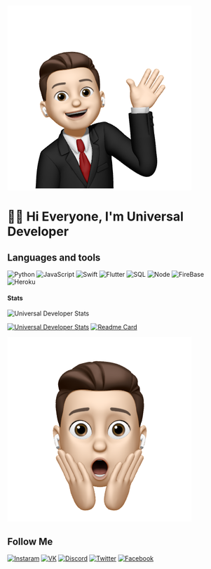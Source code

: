 <img src="https://github.com/universal-developer/universal-developer/blob/not-main/assets/hello.jpg">

# 👋🏻 Hi Everyone, I'm Universal Developer 

## Languages and tools
![Python](https://img.shields.io/badge/-Python-000?style=for-the-badge&logo=python&logoColor=85C1E9) ![JavaScript](https://img.shields.io/badge/-JavaScript-000?style=for-the-badge&logo=javascript&logoColor=gold) ![Swift](https://img.shields.io/badge/-Swift-000?style=for-the-badge&logo=swift&logoColor=orange) ![Flutter](https://img.shields.io/badge/Flutter-000?style=for-the-badge&logo=Flutter&logoColor=47c5fb) ![SQL](https://img.shields.io/badge/-SQL-000?style=for-the-badge&logo=MYSQL&) ![Node](https://img.shields.io/badge/-Node-000?style=for-the-badge&logo=Node.js) ![FireBase](https://img.shields.io/badge/-FireBase-000?style=for-the-badge&logo=FireBase&logoColor) ![Heroku](https://img.shields.io/badge/-Heroku-000?style=for-the-badge&logo=Heroku&logoColor=6762a6)

#### Stats
![Universal Developer Stats](https://github-readme-stats.vercel.app/api?username=universal-developer&show_icons=true&theme=onedark)

[![Universal Developer Stats](https://github-readme-stats.vercel.app/api/pin/?username=universal-developer&repo=solutions&theme=onedark)](https://github.com/universal-developer/solutions.git)
[![Readme Card](https://github-readme-stats.vercel.app/api/pin/?username=universal-developer&repo=universal-developer&theme=onedark)](https://github.com/universal-developer/universal-developer.git)

<img src="https://github.com/universal-developer/universal-developer/blob/not-main/assets/wow.jpg">

## Follow Me

[![Instaram](https://img.shields.io/badge/-Instagram-000?style=for-the-badge&logo=Instagram)](https://www.instagram.com/call_me_artush/) [![VK](https://img.shields.io/badge/-VK-000?style=for-the-badge&logo=VK)](https://vk.com/call_me_artush) [![Discord](https://img.shields.io/badge/-Discord-000?style=for-the-badge&logo=Discord)](https://discordapp.com/users/903987809155682394/) [![Twitter](https://img.shields.io/badge/-Twitter-000?style=for-the-badge&logo=Twitter)](https://twitter.com/Call_me_RDK) [![Facebook](https://img.shields.io/badge/-Facebook-000?style=for-the-badge&logo=Facebook)](https://www.facebook.com/profile.php?id=100037614470720)
